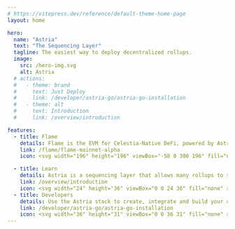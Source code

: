 ```yaml
---
# https://vitepress.dev/reference/default-theme-home-page
layout: home

hero:
  name: "Astria"
  text: "The Sequencing Layer"
  tagline: The easiest way to deploy decentralized rollups.
  image:
    src: /hero-img.svg
    alt: Astria
  # actions:
  #   - theme: brand
  #     text: Just Deploy
  #     link: /developer/astria-go/astria-go-installation
  #   - theme: alt
  #     text: Introduction
  #     link: /overview/introduction

features:
  - title: Flame
    details: Flame is the EVM for Celestia-Native DeFi, powered by Astria.
    link: /flame/flame-mainnet-alpha
    icon: <svg width="196" height="196" viewBox="-58 0 300 196" fill="none" xmlns="http://www.w3.org/2000/svg"><path d="M186.485 162.553L169.906 133.459C161.191 133.887 127.047 131.435 116.669 116.052C113.471 111.31 111.772 105.926 111.72 100.532C111.601 88.254 120.953 74.7222 133.843 74.4682C142.664 74.2944 152.067 80.969 152.129 90.155C152.148 92.9897 151.184 95.7127 149.788 98.1452L162.413 120.313C171.286 112.953 176.421 101.777 176.466 90.155C176.556 67.1271 155.368 49.4711 133.523 49.8191C127.006 49.923 120.62 51.5138 114.781 54.4912C110.641 31.1499 98.9635 8.88515 93.8893 0L77.3166 29.094C81.066 35.0003 91.2816 55.8828 91.3474 72.6442C91.4058 87.5082 79.7997 100.344 64.6792 100.344C53.4083 100.344 42.3331 92.7478 42.1529 80.4268C42.0575 73.8975 45.1736 67.5856 51.4658 65.2701C53.0783 64.68 55.5098 64.4011 57.1991 64.4011L69.8238 42.2336C51.6618 35.2782 29.9689 43.6587 21.7758 61.8458C13.0386 81.2367 19.6188 104.938 37.1071 116.765C19.1139 132.097 5.83021 153.642 0.749634 162.585H33.895C41.6115 147.382 58.3203 124.882 76.8943 124.48C91.0157 124.175 103.255 134.835 104.594 149.225C105.087 154.387 103.558 159.44 100.294 163.448C96.893 167.619 91.5767 170.482 86.1725 170.475C80.8882 170.469 76.6535 167.019 74.1173 162.579H48.8616C51.8045 180.763 67.8792 195.119 86.1725 195.116C98.788 195.114 111.051 188.954 119.049 179.136C125.038 171.782 128.455 162.819 128.935 153.447C151.081 161.664 176.273 162.566 186.485 162.553Z" fill="white"/><path d="M186.485 162.553L169.906 133.459C161.191 133.887 127.047 131.435 116.669 116.052C113.471 111.31 111.772 105.926 111.72 100.532C111.601 88.254 120.953 74.7222 133.843 74.4682C142.664 74.2944 152.067 80.969 152.129 90.155C152.148 92.9897 151.184 95.7127 149.788 98.1452L162.413 120.313C171.286 112.953 176.421 101.777 176.466 90.155C176.556 67.1271 155.368 49.4711 133.523 49.8191C127.006 49.923 120.62 51.5138 114.781 54.4912C110.641 31.1499 98.9635 8.88515 93.8893 0L77.3166 29.094C81.066 35.0003 91.2816 55.8828 91.3474 72.6442C91.4058 87.5082 79.7997 100.344 64.6792 100.344C53.4083 100.344 42.3331 92.7478 42.1529 80.4268C42.0575 73.8975 45.1736 67.5856 51.4658 65.2701C53.0783 64.68 55.5098 64.4011 57.1991 64.4011L69.8238 42.2336C51.6618 35.2782 29.9689 43.6587 21.7758 61.8458C13.0386 81.2367 19.6188 104.938 37.1071 116.765C19.1139 132.097 5.83021 153.642 0.749634 162.585H33.895C41.6115 147.382 58.3203 124.882 76.8943 124.48C91.0157 124.175 103.255 134.835 104.594 149.225C105.087 154.387 103.558 159.44 100.294 163.448C96.893 167.619 91.5767 170.482 86.1725 170.475C80.8882 170.469 76.6535 167.019 74.1173 162.579H48.8616C51.8045 180.763 67.8792 195.119 86.1725 195.116C98.788 195.114 111.051 188.954 119.049 179.136C125.038 171.782 128.455 162.819 128.935 153.447C151.081 161.664 176.273 162.566 186.485 162.553Z" fill="url(#paint0_linear_133_15)"/><defs><linearGradient id="paint0_linear_133_15" x1="147.373" y1="1.28041e-07" x2="148.961" y2="195.113" gradientUnits="userSpaceOnUse"><stop stop-color="#B99985"/><stop offset="0.259829" stop-color="#D29A50"/>=<stop offset="0.476861" stop-color="#D06E18"/><stop offset="0.766321" stop-color="#CB513F"/><stop offset="0.995979" stop-color="#A42121"/></linearGradient></defs></svg>

  - title: Learn
    details: Astria is a sequencing layer that allows many rollups to share a single decentralized network of sequencers.
    link: /overview/introduction
    icon: <svg width="24" height="36" viewBox="0 0 24 36" fill="none" xmlns="http://www.w3.org/2000/svg"><path d="M4.65 19.5C3.16055 18.0401 2.13963 16.1696 1.71741 14.1272C1.29519 12.0847 1.4908 9.96276 2.2793 8.03191C3.0678 6.10105 4.41346 4.44876 6.14471 3.28571C7.87596 2.12265 9.91436 1.50153 12 1.50153C14.0857 1.50153 16.124 2.12265 17.8553 3.28571C19.5865 4.44876 20.9322 6.10105 21.7207 8.03191C22.5092 9.96276 22.7048 12.0847 22.2826 14.1272C21.8604 16.1696 20.8395 18.0401 19.35 19.5M12 24V30M12 24C13.2426 24 14.25 22.9927 14.25 21.75M12 24C10.7574 24 9.75 22.9927 9.75 21.75M12 30C10.7574 30 9.75 31.0074 9.75 32.25C9.75 33.4927 10.7574 34.5 12 34.5C13.2426 34.5 14.25 33.4927 14.25 32.25C14.25 31.0074 13.2426 30 12 30ZM3.75 27.75V24.75L9.75 21.75M3.75 27.75C2.50736 27.75 1.5 28.7574 1.5 30C1.5 31.2427 2.50736 32.25 3.75 32.25C4.99264 32.25 6 31.2427 6 30C6 28.7574 4.99264 27.75 3.75 27.75ZM9.75 21.75C9.75 20.5074 10.7574 19.5 12 19.5C13.2426 19.5 14.25 20.5074 14.25 21.75M20.25 27.75V24.75L14.25 21.75M20.25 27.75C19.0074 27.75 18 28.7574 18 30C18 31.2427 19.0074 32.25 20.25 32.25C21.4926 32.25 22.5 31.2427 22.5 30C22.5 28.7574 21.4926 27.75 20.25 27.75ZM16.5 12C16.5 14.4853 14.4853 16.5 12 16.5C9.51472 16.5 7.5 14.4853 7.5 12C7.5 9.51474 9.51472 7.50003 12 7.50003C14.4853 7.50003 16.5 9.51474 16.5 12Z" stroke="url(#paint0_linear_3416_225)" stroke-width="1.5" stroke-miterlimit="10"/><defs><linearGradient id="paint0_linear_3416_225" x1="1.5" y1="34.5001" x2="24.8752" y2="32.7217" gradientUnits="userSpaceOnUse"><stop stop-color="#EA9B57"/><stop offset="1" stop-color="#CB513F"/></linearGradient></defs></svg>
  - title: Developers
    details: Use the Astria stack to create, integrate and build your own modular rollups.
    link: /developer/astria-go/astria-go-installation
    icon: <svg width="36" height="31" viewBox="0 0 36 31" fill="none" xmlns="http://www.w3.org/2000/svg"><path d="M17.25 11.9993V12.7493H18.75V11.9993H17.25ZM23.25 8.25002V9.00002H24.75V8.25002H23.25ZM24 5.62502H24.75V5.20938L24.3976 4.98905L24 5.62502ZM18 1.87427L18.3976 1.2383L17.9974 0.98817L17.5987 1.24063L18 1.87427ZM12 5.67377L11.5987 5.04013L11.25 5.26097V5.67377H12ZM11.25 8.25002V9.00002H12.75V8.25002H11.25ZM7.5 22.6875L7.1025 23.3235L8.25 24.0407V22.6875H7.5ZM1.5 18.9375H0.75V19.3532L1.1025 19.5735L1.5 18.9375ZM1.5 12.2363L1.09875 11.6026L0.75 11.8235V12.2363H1.5ZM7.5 8.43677L7.89756 7.8008L7.49742 7.55067L7.09875 7.80313L7.5 8.43677ZM13.5 12.1875L13.8975 12.8235L14.915 12.1876L13.8976 11.5516L13.5 12.1875ZM28.5 22.6875H27.75V24.0407L28.8975 23.3235L28.5 22.6875ZM34.5 18.9375L34.8975 19.5735L35.25 19.3532V18.9375H34.5ZM34.5 12.1875H35.25V11.7719L34.8976 11.5516L34.5 12.1875ZM28.5 8.43677L28.8976 7.8008L28.4974 7.55067L28.0987 7.80313L28.5 8.43677ZM22.5 12.2363L22.0987 11.6026L21.085 12.2446L22.1062 12.8746L22.5 12.2363ZM18 29.25L17.6025 29.886L18 30.1345L18.3975 29.886L18 29.25ZM24 18.75H24.75V18.3344L24.3976 18.1141L24 18.75ZM18 14.9993L18.3976 14.3633L17.9974 14.1132L17.5987 14.3656L18 14.9993ZM12 18.7988L11.5987 18.1651L11.25 18.386V18.7988H12ZM12 25.5H11.25V25.9157L11.6025 26.136L12 25.5ZM24 25.5L24.3975 26.136L24.75 25.9157V25.5H24ZM17.25 9.37502V11.9993H18.75V9.37502H17.25ZM24.75 8.25002V5.62502H23.25V8.25002H24.75ZM24.3976 4.98905L18.3976 1.2383L17.6024 2.51023L23.6024 6.26098L24.3976 4.98905ZM17.5987 1.24063L11.5987 5.04013L12.4013 6.30741L18.4013 2.50791L17.5987 1.24063ZM11.25 5.67377V8.25002H12.75V5.67377H11.25ZM11.6025 6.26102L17.6025 10.011L18.3975 8.73902L12.3975 4.98902L11.6025 6.26102ZM18.3975 10.011L24.3975 6.26102L23.6025 4.98902L17.6025 8.73902L18.3975 10.011ZM6.75 15.9375V22.6875H8.25V15.9375H6.75ZM7.8975 22.0515L1.8975 18.3015L1.1025 19.5735L7.1025 23.3235L7.8975 22.0515ZM2.25 18.9375V12.2363H0.75V18.9375H2.25ZM1.90125 12.8699L7.90125 9.07041L7.09875 7.80313L1.09875 11.6026L1.90125 12.8699ZM7.10244 9.07273L13.1024 12.8235L13.8976 11.5516L7.89756 7.8008L7.10244 9.07273ZM13.1025 11.5515L7.1025 15.3015L7.8975 16.5735L13.8975 12.8235L13.1025 11.5515ZM7.89376 15.2992L1.89376 11.5979L1.10624 12.8746L7.10624 16.5758L7.89376 15.2992ZM27.75 15.9375V22.6875H29.25V15.9375H27.75ZM28.8975 23.3235L34.8975 19.5735L34.1025 18.3015L28.1025 22.0515L28.8975 23.3235ZM35.25 18.9375V12.1875H33.75V18.9375H35.25ZM34.8976 11.5516L28.8976 7.8008L28.1024 9.07273L34.1024 12.8235L34.8976 11.5516ZM28.0987 7.80313L22.0987 11.6026L22.9013 12.8699L28.9013 9.07041L28.0987 7.80313ZM22.1062 12.8746L28.1062 16.5758L28.8938 15.2992L22.8938 11.5979L22.1062 12.8746ZM28.8975 16.5735L34.8975 12.8235L34.1025 11.5515L28.1025 15.3015L28.8975 16.5735ZM17.25 22.5V29.25H18.75V22.5H17.25ZM24.3976 18.1141L18.3976 14.3633L17.6024 15.6352L23.6024 19.386L24.3976 18.1141ZM17.5987 14.3656L11.5987 18.1651L12.4013 19.4324L18.4013 15.6329L17.5987 14.3656ZM11.25 18.7988V25.5H12.75V18.7988H11.25ZM11.6025 26.136L17.6025 29.886L18.3975 28.614L12.3975 24.864L11.6025 26.136ZM18.3975 29.886L24.3975 26.136L23.6025 24.864L17.6025 28.614L18.3975 29.886ZM24.75 25.5V18.75H23.25V25.5H24.75ZM11.6025 19.386L17.6025 23.136L18.3975 21.864L12.3975 18.114L11.6025 19.386ZM18.3975 23.136L24.3975 19.386L23.6025 18.114L17.6025 21.864L18.3975 23.136Z" fill="url(#paint0_linear_3416_238)"/><defs><linearGradient id="paint0_linear_3416_238" x1="1.50001" y1="29.25" x2="37.6934" y2="24.0344" gradientUnits="userSpaceOnUse"><stop stop-color="#EA9B57"/><stop offset="1" stop-color="#CB513F"/></linearGradient></defs></svg>
---
```

